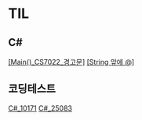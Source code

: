 # TIL
## C#
[[Main()_CS7022_경고문]](https://projectru.tistory.com/3)
[[String 앞에 @]](https://projectru.tistory.com/4)

## 코딩테스트
[C#_10171](https://github.com/BuRRuGoon/TIL/blob/main/CodingTest/C%23_10171(%EC%B6%9C%EB%A0%A5).md)
[C#_25083](https://github.com/BuRRuGoon/TIL/blob/main/CodingTest/C%23_10171(%EC%B6%9C%EB%A0%A5).md)

